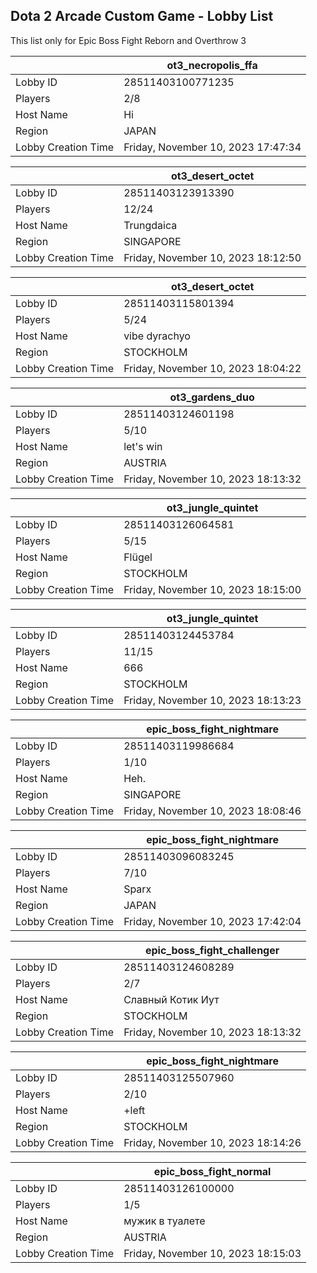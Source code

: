 ## Dota 2 Arcade Custom Game - Lobby List

This list only for Epic Boss Fight Reborn and Overthrow 3

|  | ot3_necropolis_ffa |
| ------ | ------ |
| Lobby ID | 28511403100771235 |
| Players | 2/8 |
| Host Name | Hi |
| Region | JAPAN |
| Lobby Creation Time | Friday, November 10, 2023 17:47:34 |


|  | ot3_desert_octet |
| ------ | ------ |
| Lobby ID | 28511403123913390 |
| Players | 12/24 |
| Host Name | Trungdaica |
| Region | SINGAPORE |
| Lobby Creation Time | Friday, November 10, 2023 18:12:50 |


|  | ot3_desert_octet |
| ------ | ------ |
| Lobby ID | 28511403115801394 |
| Players | 5/24 |
| Host Name | vibe dyrachyo |
| Region | STOCKHOLM |
| Lobby Creation Time | Friday, November 10, 2023 18:04:22 |


|  | ot3_gardens_duo |
| ------ | ------ |
| Lobby ID | 28511403124601198 |
| Players | 5/10 |
| Host Name | let's win |
| Region | AUSTRIA |
| Lobby Creation Time | Friday, November 10, 2023 18:13:32 |


|  | ot3_jungle_quintet |
| ------ | ------ |
| Lobby ID | 28511403126064581 |
| Players | 5/15 |
| Host Name | Flügel |
| Region | STOCKHOLM |
| Lobby Creation Time | Friday, November 10, 2023 18:15:00 |


|  | ot3_jungle_quintet |
| ------ | ------ |
| Lobby ID | 28511403124453784 |
| Players | 11/15 |
| Host Name | 666 |
| Region | STOCKHOLM |
| Lobby Creation Time | Friday, November 10, 2023 18:13:23 |


|  | epic_boss_fight_nightmare |
| ------ | ------ |
| Lobby ID | 28511403119986684 |
| Players | 1/10 |
| Host Name | Heh. |
| Region | SINGAPORE |
| Lobby Creation Time | Friday, November 10, 2023 18:08:46 |


|  | epic_boss_fight_nightmare |
| ------ | ------ |
| Lobby ID | 28511403096083245 |
| Players | 7/10 |
| Host Name | Sparx |
| Region | JAPAN |
| Lobby Creation Time | Friday, November 10, 2023 17:42:04 |


|  | epic_boss_fight_challenger |
| ------ | ------ |
| Lobby ID | 28511403124608289 |
| Players | 2/7 |
| Host Name | Славный Котик Иут |
| Region | STOCKHOLM |
| Lobby Creation Time | Friday, November 10, 2023 18:13:32 |


|  | epic_boss_fight_nightmare |
| ------ | ------ |
| Lobby ID | 28511403125507960 |
| Players | 2/10 |
| Host Name | +left |
| Region | STOCKHOLM |
| Lobby Creation Time | Friday, November 10, 2023 18:14:26 |


|  | epic_boss_fight_normal |
| ------ | ------ |
| Lobby ID | 28511403126100000 |
| Players | 1/5 |
| Host Name | мужик в туалете |
| Region | AUSTRIA |
| Lobby Creation Time | Friday, November 10, 2023 18:15:03 |


